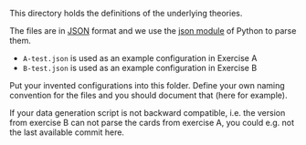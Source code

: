 This directory holds the definitions of the underlying theories.

The files are in [JSON](https://en.wikipedia.org/wiki/JSON) format and
we use the [json module](https://docs.python.org/3/library/json.html) of Python
to parse them.

- `A-test.json` is used as an example configuration in Exercise A
- `B-test.json` is used as an example configuration in Exercise B

Put your invented configurations into this folder.
Define your own naming convention for the files and you should document that
(here for example).

If your data generation script is not backward compatible, i.e. the version
from exercise B can not parse the cards from exercise A, you could e.g. not the
last available commit here.
